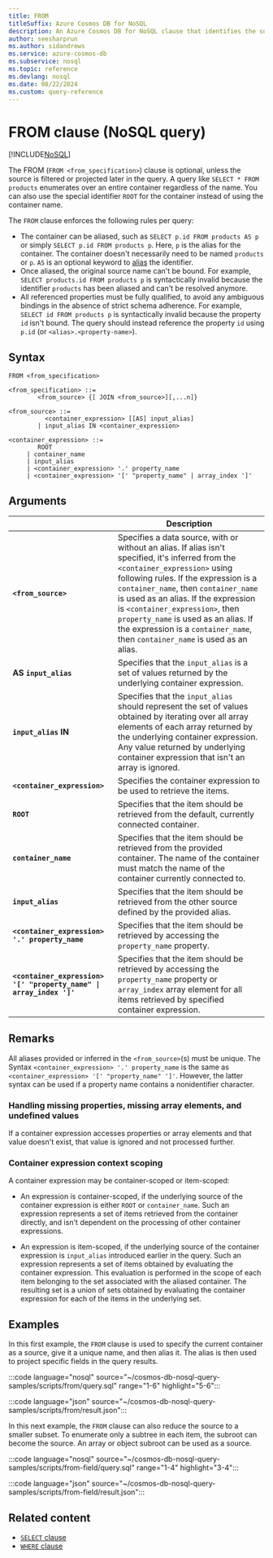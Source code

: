 ```yaml
---
title: FROM
titleSuffix: Azure Cosmos DB for NoSQL
description: An Azure Cosmos DB for NoSQL clause that identifies the source of data for a query.
author: seesharprun
ms.author: sidandrews
ms.service: azure-cosmos-db
ms.subservice: nosql
ms.topic: reference
ms.devlang: nosql
ms.date: 08/22/2024
ms.custom: query-reference
---
```


# FROM clause (NoSQL query)

[!INCLUDE[NoSQL](../../includes/appliesto-nosql.md)]

The FROM (``FROM <from_specification>``) clause is optional, unless the source is filtered or projected later in the query. A query like ``SELECT * FROM products`` enumerates over an entire container regardless of the name. You can also use the special identifier ``ROOT`` for the container instead of using the container name.

The ``FROM`` clause enforces the following rules per query:

- The container can be aliased, such as ``SELECT p.id FROM products AS p`` or simply ``SELECT p.id FROM products p``. Here, ``p`` is the alias for the container. The container doesn't necessarily need to be named ``products`` or ``p``. ``AS`` is an optional keyword to [alias](working-with-json.md#alias-values) the identifier.  
- Once aliased, the original source name can't be bound. For example, ``SELECT products.id FROM products p`` is syntactically invalid because the identifier ``products`` has been aliased and can't be resolved anymore.  
- All referenced properties must be fully qualified, to avoid any ambiguous bindings in the absence of strict schema adherence. For example, ``SELECT id FROM products p`` is syntactically invalid because the property ``id`` isn't bound. The query should instead reference the property ``id`` using ``p.id`` (or ``<alias>.<property-name>``).

## Syntax

```nosql  
FROM <from_specification>  
  
<from_specification> ::=
        <from_source> {[ JOIN <from_source>][,...n]}  
  
<from_source> ::=
          <container_expression> [[AS] input_alias]  
        | input_alias IN <container_expression>  
  
<container_expression> ::=
        ROOT
     | container_name  
     | input_alias  
     | <container_expression> '.' property_name  
     | <container_expression> '[' "property_name" | array_index ']'
```  

## Arguments

| | Description |
| --- | --- |
| **``<from_source>``** | Specifies a data source, with or without an alias. If alias isn't specified, it's inferred from the ``<container_expression>`` using following rules. If the expression is a ``container_name``, then ``container_name`` is used as an alias. If the expression is ``<container_expression>``, then ``property_name`` is used as an alias. If the expression is a ``container_name``, then ``container_name`` is used as an alias. |
| **AS ``input_alias``** | Specifies that the ``input_alias`` is a set of values returned by the underlying container expression. |
| **``input_alias`` IN** | Specifies that the ``input_alias`` should represent the set of values obtained by iterating over all array elements of each array returned by the underlying container expression. Any value returned by underlying container expression that isn't an array is ignored. |
| **``<container_expression>``** | Specifies the container expression to be used to retrieve the items. |
| **``ROOT``** | Specifies that the item should be retrieved from the default, currently connected container. |
| **``container_name``** | Specifies that the item should be retrieved from the provided container. The name of the container must match the name of the container currently connected to. |
| **``input_alias``** | Specifies that the item should be retrieved from the other source defined by the provided alias. |
| **``<container_expression> '.' property_name``** | Specifies that the item should be retrieved by accessing the ``property_name`` property. |
| **``<container_expression> '[' "property_name" \| array_index ']'``** | Specifies that the item should be retrieved by accessing the ``property_name`` property or ``array_index`` array element for all items retrieved by specified container expression. |

## Remarks

All aliases provided or inferred in the ``<from_source>``(s) must be unique. The Syntax ``<container_expression> '.' property_name`` is the same as ``<container_expression> '[' "property_name" ']'``. However, the latter syntax can be used if a property name contains a nonidentifier character.  

### Handling missing properties, missing array elements, and undefined values

If a container expression accesses properties or array elements and that value doesn't exist, that value is ignored and not processed further.  

### Container expression context scoping  

A container expression may be container-scoped or item-scoped:  

- An expression is container-scoped, if the underlying source of the container expression is either ``ROOT`` or ``container_name``. Such an expression represents a set of items retrieved from the container directly, and isn't dependent on the processing of other container expressions.  

- An expression is item-scoped, if the underlying source of the container expression is ``input_alias`` introduced earlier in the query. Such an expression represents a set of items obtained by evaluating the container expression. This evaluation is performed in the scope of each item belonging to the set associated with the aliased container. The resulting set is a union of sets obtained by evaluating the container expression for each of the items in the underlying set.

## Examples

In this first example, the ``FROM`` clause is used to specify the current container as a source, give it a unique name, and then alias it. The alias is then used to project specific fields in the query results.

:::code language="nosql" source="~/cosmos-db-nosql-query-samples/scripts/from/query.sql" range="1-6" highlight="5-6":::

:::code language="json" source="~/cosmos-db-nosql-query-samples/scripts/from/result.json":::

In this next example, the ``FROM`` clause can also reduce the source to a smaller subset. To enumerate only a subtree in each item, the subroot can become the source. An array or object subroot can be used as a source.

:::code language="nosql" source="~/cosmos-db-nosql-query-samples/scripts/from-field/query.sql" range="1-4" highlight="3-4":::

:::code language="json" source="~/cosmos-db-nosql-query-samples/scripts/from-field/result.json":::

## Related content

- [``SELECT`` clause](select.md)
- [``WHERE`` clause](where.md)
